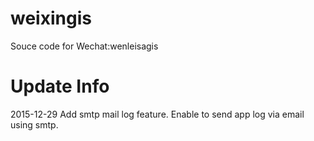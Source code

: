 # weixingis
Souce code for Wechat:wenleisagis

# Update Info
2015-12-29 Add smtp mail log feature. Enable to send app log via email using smtp.

